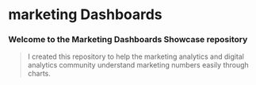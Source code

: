# marketing Dashboards
### Welcome to the Marketing Dashboards Showcase repository

> I created this repository to help the marketing analytics and digital analytics community understand marketing numbers easily through charts.
